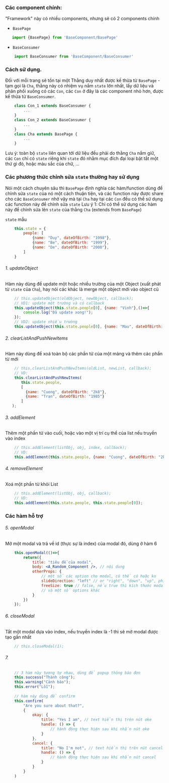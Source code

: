 
### Các component chính:
"Framework" này có nhiều components, nhưng sẽ có 2 components chính
- `BasePage`
 ```jsx
    import {BasePage} from 'BaseComponent/BasePage'
```
- `BaseConsumer`
```jsx
    import BaseConsumer from 'BaseComponent/BaseConsumer'
```
### Cách sử dụng.
Đối với mỗi trang sẽ tồn tại một Thằng duy nhất được kế thừa từ `BasePage` - tạm gọi là `Cha`, thằng này có nhiệm vụ nắm `state` lớn nhất, lấy dữ liệu và phân phối xuống có các `Con`, các `Con` ở đây là các component nhỏ hơn, được kế thừa từ `BaseConsumer`.
```jsx
    class Con_1 extends BaseConsumer {
        ...
    }
    class Con_2 extends BaseConsumer {
        ...
    }
    class Cha extends BasePage {
        ...
    }
```
Lưu ý: toàn bộ `state` liên quan tới dữ liệu đều phải do thằng `Cha` nắm giữ, các `Con` chỉ có `state` riêng khi `state` đó nhằm mục đích đại loại bật tắt một thứ gì đó, hoặc màu sắc của chữ, ...

### Các phương thức chỉnh sửa `state` thường hay sử dụng
Nói một cách chuyên sâu thì `BasePage` định nghĩa các hàm/function dùng để chỉnh sửa `state` của nó một cách thuận tiện, và các function này được share cho các `BaseConsumer` nhờ vậy mà tại `Cha` hay tại các `Con` đều có thể sử dụng các function này để chỉnh sửa `state`
Lưu ý 1: Chỉ có thể sử dụng các hàm này để chỉnh sửa lên `state` của thằng `Cha` (extends from `BasePage`)

`state` mẫu
```jsx
    this.state = {
        people: [
            {name: "Duy", dateOfBirth: "1998"},
            {name: "Be", dateOfBirth: "1999"},
            {name: "De", dateOfBirth: "2000"},
        ]
    }
```
###### 1. updateObject
Hàm này dùng để update một hoặc nhiều trường của một Object  (xuất phát từ `state` của `Cha`), hay nói các khác là merge một object mới vào object cũ
```jsx
    // this.updateObject(oldObject, newObject, callback);
    // VD1: update một trường và có callback
    this.updateObject(this.state.people[0], {name: "Vinh"},()=>{
        console.log("Đã update xong!");
    });
    // VD2: update nhiều trường
    this.updateObject(this.state.people[0], {name: "Mau", dateOfBirth: "2k5"})
```
###### 2. clearListAndPushNewItems
Hàm này dùng để xoá toàn bộ các phần tử của một mảng và thêm các phần từ mới
```jsx
    // this.clearListAndPushNewItems(oldList, newList, callback);
    // VD: 
    this.clearListAndPushNewItems(
       this.state.people, 
       [
         {name: "Cuong", dateOfBirth: "2k8"}, 
         {name: "Tran", dateOfBirth: "1985"}
       ]
   );
```
###### 3. addElement
Thêm một phần tử vào cuối, hoặc vào một vị trí cụ thể của list nếu truyền vào index
```jsx
    // this.addElement(listObj, obj, index, callback);
    // VD: 
    this.addElement(this.state.people, {name: "Cuong", dateOfBirth: "2k8"});
```
###### 4. removeElement
Xoá một phần từ khỏi List
```jsx
    // this.addElement(listObj, obj, callback);
    // VD: 
    this.addElement(this.state.people, this.state.people[0]);
```


### Các hàm hỗ trợ 


###### 5. openModal
Mở một modal và trả về id (thực sự là index) của modal đó, dùng ở hàm 6
```jsx
    this.openModal(()=>{
        return({
            title: "tiêu đề của modal",
            body: <A_Random_Component />, // nội dung
            otherProps: {
                // một số các option cho modal, có thể có hoặc ko 
                slideDirection: "left" // or "right", "down", "up", phía xuất hiện và biến mất của modal
                freeSize: true // false, nếu true thì kích thước modal sẽ tuỳ thuộc vào body
                // và một số options khác
            }
        })
    });
```

###### 6. closeModal
Tắt một modal dựa vào index, nếu truyền index là -1 thì sẽ mở modal được tạo gần nhất
```jsx
    // this.closeModal(1);
```

###### 7.
```jsx
    // 3 hàm này tương tự nhau, dùng để popup thông báo đơn 
    this.success("Thành công");
    this.warning("Cảnh báo");
    this.error("Lỗi");
    
    // hàm này dùng để confirm
    this.confirm(
        "Are you sure about that?",
        {
            okay: {
                title: "Yes I am", // text hiển thị trên nút oke 
                handle: () => {
                    // hành động thực hiện sau khi nhấn nút oke
                }
            },
            cancel: {
                title: "No I'm not", // text hiển thị trên nút cancel 
                handle: () => {
                    // hành động thực hiện sau khi nhấn nút cancel
                }
            }
        }
    )
    
```



